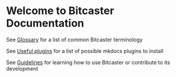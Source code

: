 # Welcome to Bitcaster Documentation

See [Glossary](./glossary/index.md) for a list of common Bitcaster terminology

See [Useful plugins](https://github.com/mkdocs/catalog#-git-repos--info) for a list of possible mkdocs plugins to install

See [Guidelines](./guidelines/index.md) for learning how to use Bitcaster or contribute to its development
